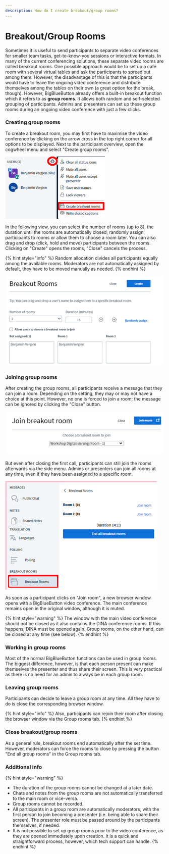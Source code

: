 ```yaml
---
description: How do I create breakout/group rooms?
---
```


# Breakout/Group Rooms

Sometimes it is useful to send participants to separate video conferences for smaller team tasks, get-to-know-you sessions or interactive formats. In many of the current conferencing solutions, these separate video rooms are called breakout rooms. One possible approach would be to set up a café room with several virtual tables and ask the participants to spread out among them. However, the disadvantage of this is that the participants would have to leave the ongoing video conference and distribute themselves among the tables on their own \(a great option for the break, though\). However, BigBlueButton already offers a built-in breakout function which it refers to as **group rooms**. It allows both random and self-selected grouping of participants. Admins and presenters can set up these group rooms during an ongoing video conference with just a few clicks.

### Creating group rooms

To create a breakout room, you may first have to maximise the video conference by clicking on the arrow cross in the top right corner for all options to be displayed. Next to the participant overview, open the cogwheel menu and select "Create group rooms".

![](../../.gitbook/assets/breakoutroom.png)

In the following view, you can select the number of rooms \(up to 8\), the duration until the rooms are automatically closed, randomly assign participants to rooms or allow them to choose a room later. You can also drag and drop \(click, hold and move\) participants between the rooms. Clicking on "Create" opens the rooms, "Close" cancels the process.

{% hint style="info" %}
Random allocation divides all participants equally among the available rooms. Moderators are not automatically assigned by default, they have to be moved manually as needed.
{% endhint %}

![Configure group rooms](../../.gitbook/assets/gruppenraeumeerstellen_eng.png)

### Joining group rooms

After creating the group rooms, all participants receive a message that they can join a room. Depending on the setting, they may or may not have a choice at this point. However, no one is forced to join a room; the message can be ignored by clicking the "Close" button.

![Join group rooms](../../.gitbook/assets/gruppenraeumenbeitreten_eng.png)

But even after closing the first call, participants can still join the rooms afterwards via the side menu. Admins or presenters can join all rooms at any time, even if they have been assigned to a specific room.

![Join group room later](../../.gitbook/assets/gruppenraeumenbeitreten02_eng.png)

As soon as a participant clicks on "Join room", a new browser window opens with a BigBlueButton video conference. The main conference remains open in the original window, although it is muted.

{% hint style="warning" %}
The window with the main video conference should not be closed as it also contains the DINA conference rooms. If this happens, DINA must be opened again. Group rooms, on the other hand, can be closed at any time \(see below\).
{% endhint %}

### Working in group rooms

Most of the normal BigBlueButton functions can be used in group rooms. The biggest difference, however, is that each person present can make themselves the presenter and thus share their screen. This is very practical as there is no need for an admin to always be in each group room.

### Leaving group rooms

Participants can decide to leave a group room at any time. All they have to do is close the corresponding browser window.

{% hint style="info" %}
Also, participants can rejoin their room after closing the browser window via the Group rooms tab.
{% endhint %}

### Close breakout/group rooms

As a general rule, breakout rooms end automatically after the set time. However, moderators can force the rooms to close by pressing the button "End all group rooms" in the Group rooms tab.

### Additional info

{% hint style="warning" %}
* The duration of the group rooms cannot be changed at a later date.
* Chats and notes from the group rooms are not automatically transferred to the main room or vice-versa.
* Group rooms cannot be recorded.
* All participants in a group room are automatically moderators, with the first person to join becoming a presenter \(i.e. being able to share their screen\). The presenter role must be passed around by the participants themselves, if needed.
* It is not possible to set up group rooms prior to the video conference, as they are opened immediately upon creation. It is a quick and straightforward process, however, which tech support can handle.
{% endhint %}



